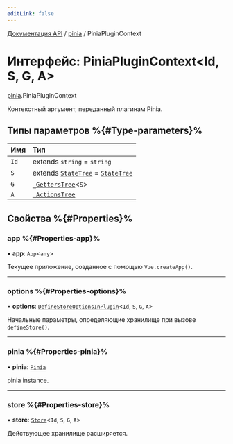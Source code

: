 ```yaml
---
editLink: false
---
```


[Документация API](../index.md) / [pinia](../modules/pinia.md) / PiniaPluginContext

# Интерфейс: PiniaPluginContext<Id, S, G, A\>

[pinia](../modules/pinia.md).PiniaPluginContext

Контекстный аргумент, переданный плагинам Pinia.

## Типы параметров %{#Type-parameters}%

| Имя  | Тип                                                                                                 |
| :--- | :-------------------------------------------------------------------------------------------------- |
| `Id` | extends `string` = `string`                                                                         |
| `S`  | extends [`StateTree`](../modules/pinia.md#statetree) = [`StateTree`](../modules/pinia.md#statetree) |
| `G`  | [`_GettersTree`](../modules/pinia.md#_getterstree)<`S`\>                                            |
| `A`  | [`_ActionsTree`](../modules/pinia.md#_actionstree)                                                  |

## Свойства %{#Properties}%

### app %{#Properties-app}%

• **app**: `App`<`any`\>

Текущее приложение, созданное с помощью `Vue.createApp()`.

---

### options %{#Properties-options}%

• **options**: [`DefineStoreOptionsInPlugin`](pinia.DefineStoreOptionsInPlugin.md)<`Id`, `S`, `G`, `A`\>

Начальные параметры, определяющие хранилище при вызове `defineStore()`.

---

### pinia %{#Properties-pinia}%

• **pinia**: [`Pinia`](pinia.Pinia.md)

pinia instance.

---

### store %{#Properties-store}%

• **store**: [`Store`](../modules/pinia.md#store)<`Id`, `S`, `G`, `A`\>

Действующее хранилище расширяется.
